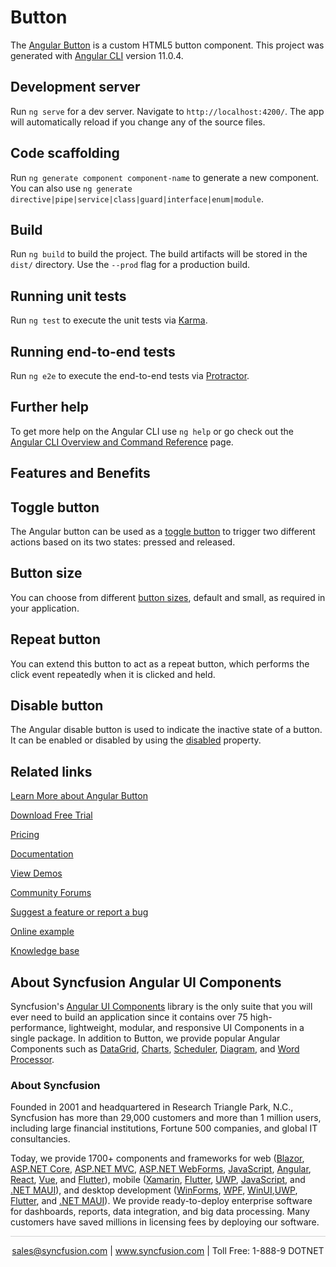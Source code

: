 # Button

The [Angular Button](https://www.syncfusion.com/angular-components/angular-button?utm_source=github&utm_medium=listing&utm_campaign=angular-button-github-samples) is a custom HTML5 button component. This project was generated with [Angular CLI](https://github.com/angular/angular-cli) version 11.0.4.

## Development server

Run `ng serve` for a dev server. Navigate to `http://localhost:4200/`. The app will automatically reload if you change any of the source files.

## Code scaffolding

Run `ng generate component component-name` to generate a new component. You can also use `ng generate directive|pipe|service|class|guard|interface|enum|module`.

## Build

Run `ng build` to build the project. The build artifacts will be stored in the `dist/` directory. Use the `--prod` flag for a production build.

## Running unit tests

Run `ng test` to execute the unit tests via [Karma](https://karma-runner.github.io).

## Running end-to-end tests

Run `ng e2e` to execute the end-to-end tests via [Protractor](http://www.protractortest.org/).

## Further help

To get more help on the Angular CLI use `ng help` or go check out the [Angular CLI Overview and Command Reference](https://angular.io/cli) page.

## Features and Benefits

## Toggle button

The Angular button can be used as a [toggle button](https://ej2.syncfusion.com/angular/documentation/button/types-and-styles/#toggle-button?utm_source=github&utm_medium=listing&utm_campaign=angular-button-github-samples) to trigger two different actions based on its two states: pressed and released.

## Button size

You can choose from different [button sizes](https://ej2.syncfusion.com/angular/documentation/button/types-and-styles/#button-size?utm_source=github&utm_medium=listing&utm_campaign=angular-button-github-samples), default and small, as required in your application.

## Repeat button

You can extend this button to act as a repeat button, which performs the click event repeatedly when it is clicked and held.

## Disable button

The Angular disable button is used to indicate the inactive state of a button. It can be enabled or disabled by using the [disabled](https://ej2.syncfusion.com/angular/documentation/api/button/#disabled?utm_source=github&utm_medium=listing&utm_campaign=angular-button-github-samples) property.

## Related links
[Learn More about Angular Button](https://www.syncfusion.com/angular-components/angular-button?utm_source=github&utm_medium=listing&utm_campaign=angular-button-github-samples)

[Download Free Trial](https://www.syncfusion.com/downloads/angular?utm_source=github&utm_medium=listing&utm_campaign=angular-button-github-samples)

[Pricing](https://www.syncfusion.com/sales/products/angular?utm_source=github&utm_medium=listing&utm_campaign=angular-button-github-samples)

[Documentation](https://ej2.syncfusion.com/angular/documentation/button/getting-started/?utm_source=github&utm_medium=listing&utm_campaign=angular-button-github-samples)

[View Demos](https://github.com/SyncfusionExamples/ej2-angular-11-button?utm_source=github&utm_medium=listing&utm_campaign=angular-button-github-samples)

[Community Forums](https://www.syncfusion.com/forums/angular-ui-components?utm_source=github&utm_medium=listing&utm_campaign=angular-button-github-samples)

[Suggest a feature or report a bug](https://www.syncfusion.com/feedback/angular?utm_source=github&utm_medium=listing&utm_campaign=angular-button-github-samples)

[Online example](https://ej2.syncfusion.com/angular/demos/#/material/button/default?utm_source=github&utm_medium=listing&utm_campaign=angular-button-github-samples)

[Knowledge base](https://www.syncfusion.com/kb/angular-ui-components?utm_source=github&utm_medium=listing&utm_campaign=angular-button-github-samples)


## About Syncfusion Angular UI Components

Syncfusion's [Angular UI Components](https://www.syncfusion.com/angular-ui-components?utm_source=github&utm_medium=listing&utm_campaign=angular-button-github-samples) library is the only suite that you will ever need to build an application since it contains over 75 high-performance, lightweight, modular, and responsive UI Components in a single package. In addition to Button, we provide popular Angular Components such as [DataGrid](https://www.syncfusion.com/angular-ui-components/angular-grid?utm_source=github&utm_medium=listing&utm_campaign=angular-button-github-samples), [Charts](https://www.syncfusion.com/angular-ui-components/angular-charts?utm_source=github&utm_medium=listing&utm_campaign=angular-button-github-samples), [Scheduler](https://www.syncfusion.com/angular-ui-components/angular-scheduler?utm_source=github&utm_medium=listing&utm_campaign=angular-button-github-samples), [Diagram](https://www.syncfusion.com/angular-ui-components/angular-diagram?utm_source=github&utm_medium=listing&utm_campaign=angular-button-github-samples), and [Word Processor](https://www.syncfusion.com/angular-ui-components/angular-word-processor?utm_source=github&utm_medium=listing&utm_campaign=angular-button-github-samples).

### About Syncfusion
Founded in 2001 and headquartered in Research Triangle Park, N.C., Syncfusion has more than 29,000 customers and more than 1 million users, including large financial institutions, Fortune 500 companies, and global IT consultancies.

Today, we provide 1700+ components and frameworks for web ([Blazor](https://www.syncfusion.com/blazor-components?utm_source=github&utm_medium=listing&utm_campaign=angular-button-github-samples), [ASP.NET Core](https://www.syncfusion.com/aspnet-core-ui-controls?utm_source=github&utm_medium=listing&utm_campaign=angular-button-github-samples), [ASP.NET MVC](https://www.syncfusion.com/aspnet-mvc-ui-controls?utm_source=github&utm_medium=listing&utm_campaign=angular-button-github-samples), [ASP.NET WebForms](https://www.syncfusion.com/jquery/aspnet-webforms-ui-controls?utm_source=github&utm_medium=listing&utm_campaign=angular-button-github-samples), [JavaScript](https://www.syncfusion.com/javascript-ui-controls?utm_source=github&utm_medium=listing&utm_campaign=angular-button-github-samples), [Angular](https://www.syncfusion.com/angular-ui-components?utm_source=github&utm_medium=listing&utm_campaign=angular-button-github-samples), [React](https://www.syncfusion.com/react-ui-components?utm_source=github&utm_medium=listing&utm_campaign=angular-button-github-samples), [Vue](https://www.syncfusion.com/vue-ui-components?utm_source=github&utm_medium=listing&utm_campaign=angular-button-github-samples), and [Flutter](https://www.syncfusion.com/flutter-widgets?utm_source=github&utm_medium=listing&utm_campaign=angular-button-github-samples)), mobile ([Xamarin](https://www.syncfusion.com/xamarin-ui-controls?utm_source=github&utm_medium=listing&utm_campaign=angular-button-github-samples), [Flutter](https://www.syncfusion.com/flutter-widgets?utm_source=github&utm_medium=listing&utm_campaign=angular-button-github-samples), [UWP](https://www.syncfusion.com/uwp-ui-controls?utm_source=github&utm_medium=listing&utm_campaign=angular-button-github-samples), [JavaScript](https://www.syncfusion.com/javascript-ui-controls?utm_source=github&utm_medium=listing&utm_campaign=angular-button-github-samples), and [.NET MAUI](https://www.syncfusion.com/maui-controls?utm_source=github&utm_medium=listing&utm_campaign=angular-button-github-samples)), and desktop development ([WinForms](https://www.syncfusion.com/winforms-ui-controls?utm_source=github&utm_medium=listing&utm_campaign=angular-button-github-samples), [WPF](https://www.syncfusion.com/wpf-controls?utm_source=github&utm_medium=listing&utm_campaign=angular-button-github-samples), [WinUI](https://www.syncfusion.com/winui-controls?utm_source=github&utm_medium=listing&utm_campaign=angular-button-github-samples),[UWP](https://www.syncfusion.com/uwp-ui-controls?utm_source=github&utm_medium=listing&utm_campaign=angular-button-github-samples), [Flutter](https://www.syncfusion.com/flutter-widgets?utm_source=github&utm_medium=listing&utm_campaign=angular-button-github-samples), and [.NET MAUI](https://www.syncfusion.com/maui-controls?utm_source=github&utm_medium=listing&utm_campaign=angular-button-github-samples)). We provide ready-to-deploy enterprise software for dashboards, reports, data integration, and big data processing. Many customers have saved millions in licensing fees by deploying our software.

<hr style="height:0.3px;border:none;color:lightgrey;background-color:lightgrey;" />

<p align="center">
<a href="mailto:sales@syncfusion.com?Subject=Syncfusion Angular Button - GitHub" target="_top">sales@syncfusion.com</a> | <a href="https://www.syncfusion.com?utm_source=github&utm_medium=listing&utm_campaign=angular-button-github-samples">www.syncfusion.com</a> | Toll Free: 1-888-9 DOTNET <br>
</p>
